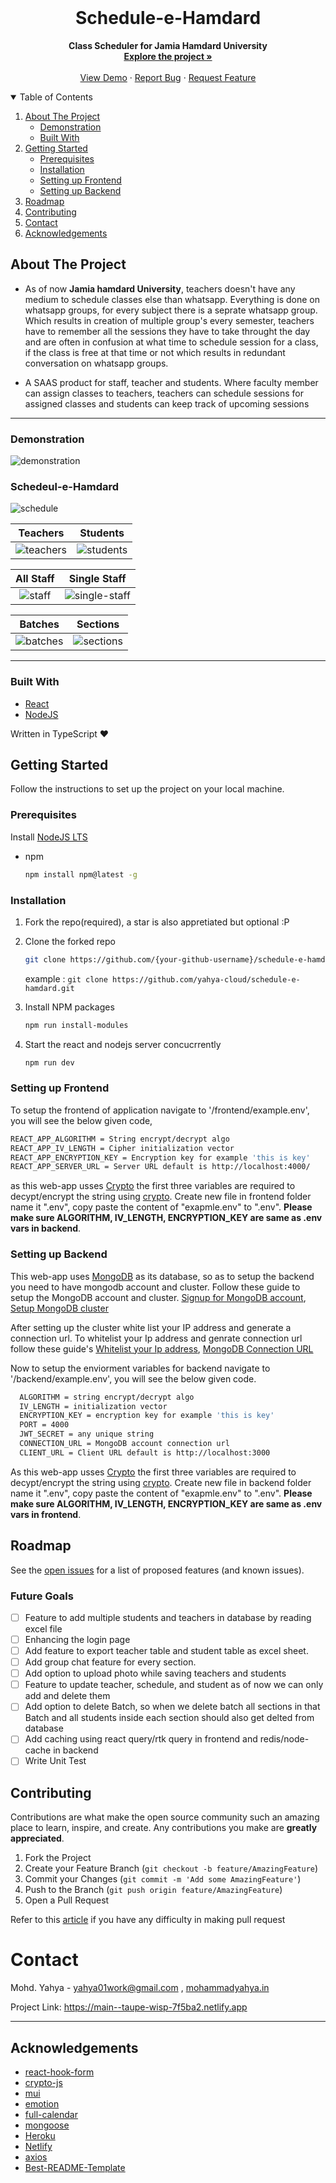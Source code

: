 <!-- PROJECT LOGO -->
<br />
<p align="center">

  <strong>
    <h1 align="center" >Schedule-e-Hamdard</h1>
  </strong>
  
  <p align="center">
    <strong>
      Class Scheduler for Jamia Hamdard University
    </strong>
    <br />
    <a href="https://github.com/yahya-cloud/schedule-e-hamdard"><strong>Explore the project »</strong></a>
    <br />
    <br />
    <a href="https://main--taupe-wisp-7f5ba2.netlify.app">View Demo</a>
    ·
    <a href="https://github.com/yahya-cloud/schedule-e-hamdard/issues">Report Bug</a>
    ·
    <a href="https://github.com/yahya-cloud/schedule-e-hamdard/issues">Request Feature</a>
  </p>
</p>

<!-- TABLE OF CONTENTS -->
<details open="open">
  <summary>Table of Contents</summary>
  <ol>
    <li>
      <a href="#about-the-project">About The Project</a>
      <ul>
        <li><a href="#demonstration">Demonstration</a></li>
        <li><a href="#built-with">Built With</a></li>
      </ul>
    </li>
    <li>
      <a href="#getting-started">Getting Started</a>
      <ul>
        <li><a href="#prerequisites">Prerequisites</a></li>
        <li><a href="#installation">Installation</a></li>
        <li><a href="#setting-up-frontend">Setting up Frontend</a></li>
        <li><a href="#setting-up-backend">Setting up Backend</a></li>
      </ul>
    </li>
    <li><a href="#roadmap">Roadmap</a></li>
    <li><a href="#contributing">Contributing</a></li>
    <li><a href="#contact">Contact</a></li>
    <li><a href="#acknowledgements">Acknowledgements</a></li>
  </ol>
</details>


## About The Project

- As of now <strong>Jamia hamdard University</strong>, teachers doesn't have any medium to schedule classes else than whatsapp. Everything is done on whatsapp groups, for every subject there is a seprate whatsapp group. Which results in creation of multiple group's every semester, teachers have to remember all the sessions they have to take throught the day and are often in confusion at what time to schedule session for a class, if the class is free at that time or not which results in redundant conversation on whatsapp groups.    

- A SAAS product for staff, teacher and students. Where faculty member can assign classes to teachers, teachers can schedule sessions for assigned classes and students can keep track of upcoming sessions  

---

### Demonstration 


![demonstration](https://user-images.githubusercontent.com/59670962/177033313-0f86b9e7-b955-4f4b-b9b1-5abcc3cc046c.png)


### Schedeul-e-Hamdard
![schedule](https://user-images.githubusercontent.com/59670962/177036057-6eeaa60e-70fb-4d7f-8018-6cf49cda622e.png)
 
|      Teachers            |       Students           |
| :---------------------:  | :----------------------: |
|![teachers](https://user-images.githubusercontent.com/59670962/177036171-6772caa2-1df8-4510-8dd6-636e3aec1705.png) |![students](https://user-images.githubusercontent.com/59670962/177036213-782b78b8-dbd8-4f5b-bc56-129af316b5ba.png) |


|      All Staff           |       Single Staff         |
| :---------------------:  | :----------------------:   |
|![staff](https://user-images.githubusercontent.com/59670962/177048059-8991a5c2-8cc0-40e4-9560-9a2c0c2dfacf.png) |![single-staff](https://user-images.githubusercontent.com/59670962/177048344-087d7412-b853-437f-8323-8e7710f07cd5.png) |


|      Batches             |       Sections           |
| :---------------------:  | :----------------------: |
| ![batches](https://user-images.githubusercontent.com/59670962/177048157-b130f3b1-fade-42b1-9e7a-a23811f9b183.png) | ![sections](https://user-images.githubusercontent.com/59670962/177048231-c2e67b0e-3287-4357-8f74-912e6d243268.png) |


---

### Built With

- [React](https://reactjs.org/docs/getting-started.html)
- [NodeJS](https://material-ui.com/getting-started/installation/)

Written in TypeScript ♥

## Getting Started

Follow the instructions to set up the project on your local machine.

### Prerequisites

Install [NodeJS LTS](https://nodejs.org/en/)

- npm

  ```sh
  npm install npm@latest -g
  ```

### Installation

1. Fork the repo(required), a star is also appretiated but optional :P

2. Clone the forked repo

   ```sh
   git clone https://github.com/{your-github-username}/schedule-e-hamdard.git
   ```

   example : `git clone https://github.com/yahya-cloud/schedule-e-hamdard.git`

3. Install NPM packages

   ```sh
   npm run install-modules
   ```

4. Start the react and nodejs server concucrrently

   ```sh
   npm run dev
   ```
   
### Setting up Frontend

To setup the frontend of application navigate to '/frontend/example.env', you will see the below given code,

```sh
REACT_APP_ALGORITHM = String encrypt/decrypt algo
REACT_APP_IV_LENGTH = Cipher initialization vector
REACT_APP_ENCRYPTION_KEY = Encryption key for example 'this is key'
REACT_APP_SERVER_URL = Server URL default is http://localhost:4000/
```


as this web-app usses [Crypto](https://cryptojs.gitbook.io/docs/) the first three variables are required to decypt/encrypt the string using [crypto](https://cryptojs.gitbook.io/docs/). Create new file in frontend folder name it ".env", copy paste the content of "exapmle.env" to ".env". <strong>Please make sure ALGORITHM, IV_LENGTH, ENCRYPTION_KEY are same as .env vars in backend</strong>.


### Setting up Backend

This web-app uses [MongoDB](https://www.mongodb.com/cloud/atlas/lp/try2-in?utm_source=google&utm_campaign=gs_apac_india_search_core_brand_atlas_desktop&utm_term=mongodb&utm_medium=cpc_paid_search&utm_ad=e&utm_ad_campaign_id=12212624347&adgroup=115749713423&gclid=CjwKCAjw_ISWBhBkEiwAdqxb9ncTAxa9lxC0XmDJgnSd8gm4hy5RFCV90PWur3538R68wQp_5MH6HBoCcgwQAvD_BwE) as its database, so as to setup the backend you need to have mongodb account and cluster. Follow these guide to setup the MongoDB account and cluster. [Signup for MongoDB account](https://www.mongodb.com/docs/guides/atlas/account/), [Setup MongoDB cluster](https://www.mongodb.com/docs/guides/atlas/cluster/)

After setting up the cluster white list your IP address and generate a connection url. To whitelist your Ip address and genrate connection url follow these guide's [Whitelist your Ip address](https://www.mongodb.com/docs/atlas/security/add-ip-address-to-list/), [MongoDB Connection URL](https://www.mongodb.com/docs/guides/atlas/connection-string/) 

Now to setup the enviorment variables for backend navigate to '/backend/example.env', you will see the below given code.

```sh
  ALGORITHM = string encrypt/decrypt algo
  IV_LENGTH = initialization vector
  ENCRYPTION_KEY = encryption key for example 'this is key'
  PORT = 4000
  JWT_SECRET = any unique string
  CONNECTION_URL = MongoDB account connection url
  CLIENT_URL = Client URL default is http://localhost:3000
```


As this web-app usses [Crypto](https://cryptojs.gitbook.io/docs/) the first three variables are required to decypt/encrypt the string using [crypto](https://cryptojs.gitbook.io/docs/). Create new file in backend folder name it ".env", copy paste the content of "exapmle.env" to ".env". <strong>Please make sure ALGORITHM, IV_LENGTH, ENCRYPTION_KEY are same as .env vars in frontend</strong>.


## Roadmap

See the [open issues](https://github.com/yahya-cloud/schedule-e-hamdard/issues) for a list of proposed features (and known issues).

### Future Goals

- [ ] Feature to add multiple students and teachers in database by reading excel file   
- [ ] Enhancing the login page
- [ ] Add feature to export teacher table and student table as excel sheet.
- [ ] Add group chat feature for every section.
- [ ] Add option to upload photo while saving teachers and students 
- [ ] Feature to update teacher, schedule, and student as of now we can only add and delete them  
- [ ] Add option to delete Batch, so when we delete batch all sections in that Batch and all students inside each section should also get delted from database 
- [ ] Add caching using react query/rtk query in frontend and redis/node-cache in backend
- [ ] Write Unit Test

## Contributing

Contributions are what make the open source community such an amazing place to learn, inspire, and create. Any contributions you make are **greatly appreciated**.

1. Fork the Project
2. Create your Feature Branch (`git checkout -b feature/AmazingFeature`)
3. Commit your Changes (`git commit -m 'Add some AmazingFeature'`)
4. Push to the Branch (`git push origin feature/AmazingFeature`)
5. Open a Pull Request

Refer to this [article](https://medium.com/geekculture/a-quick-guide-to-create-a-pull-request-on-github-80fc081b8a80) if you have any difficulty in making pull request


# Contact

Mohd. Yahya - yahya01work@gmail.com , [mohammadyahya.in](https://mohammadyahya.in) 

Project Link: https://main--taupe-wisp-7f5ba2.netlify.app

---

## Acknowledgements

- [react-hook-form](https://react-hook-form.com/)
- [crypto-js](https://www.npmjs.com/package/crypto-js/)
- [mui](https://mui.com/)
- [emotion](https://emotion.sh/)
- [full-calendar](https://fullcalendar.io/)
- [mongoose](https://mongoosejs.com/)
- [Heroku](https://www.heroku.com/)
- [Netlify](https://www.netlify.com/)
- [axios](https://www.npmjs.com/package/axios)
- [Best-README-Template](https://github.com/othneildrew/Best-README-Template)


